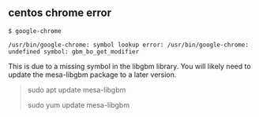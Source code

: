 ## centos chrome error
```shell
$ google-chrome

/usr/bin/google-chrome: symbol lookup error: /usr/bin/google-chrome: undefined symbol: gbm_bo_get_modifier
```
This is due to a missing symbol in the libgbm library. You will likely need to update the mesa-libgbm package to a later version.
>sudo apt update mesa-libgbm
>
>sudo yum update mesa-libgbm
